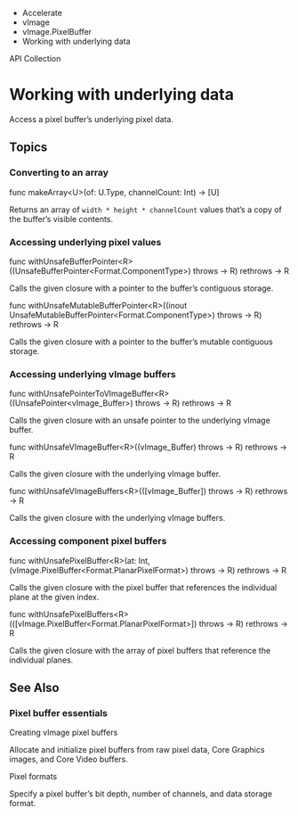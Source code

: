 

- Accelerate
- vImage
- vImage.PixelBuffer
-  Working with underlying data 

API Collection

# Working with underlying data

Access a pixel buffer’s underlying pixel data.

## Topics

### Converting to an array

func makeArray&lt;U>(of: U.Type, channelCount: Int) -> [U]

Returns an array of `width * height * channelCount` values that’s a copy of the buffer’s visible contents.

### Accessing underlying pixel values

func withUnsafeBufferPointer&lt;R>((UnsafeBufferPointer&lt;Format.ComponentType>) throws -> R) rethrows -> R

Calls the given closure with a pointer to the buffer’s contiguous storage.

func withUnsafeMutableBufferPointer&lt;R>((inout UnsafeMutableBufferPointer&lt;Format.ComponentType>) throws -> R) rethrows -> R

Calls the given closure with a pointer to the buffer’s mutable contiguous storage.

### Accessing underlying vImage buffers

func withUnsafePointerToVImageBuffer&lt;R>((UnsafePointer&lt;vImage_Buffer>) throws -> R) rethrows -> R

Calls the given closure with an unsafe pointer to the underlying vImage buffer.

func withUnsafeVImageBuffer&lt;R>((vImage_Buffer) throws -> R) rethrows -> R

Calls the given closure with the underlying vImage buffer.

func withUnsafeVImageBuffers&lt;R>(([vImage_Buffer]) throws -> R) rethrows -> R

Calls the given closure with the underlying vImage buffers.

### Accessing component pixel buffers

func withUnsafePixelBuffer&lt;R>(at: Int, (vImage.PixelBuffer&lt;Format.PlanarPixelFormat>) throws -> R) rethrows -> R

Calls the given closure with the pixel buffer that references the individual plane at the given index.

func withUnsafePixelBuffers&lt;R>(([vImage.PixelBuffer&lt;Format.PlanarPixelFormat>]) throws -> R) rethrows -> R

Calls the given closure with the array of pixel buffers that reference the individual planes.

## See Also

### Pixel buffer essentials

Creating vImage pixel buffers

Allocate and initialize pixel buffers from raw pixel data, Core Graphics images, and Core Video buffers.

Pixel formats

Specify a pixel buffer’s bit depth, number of channels, and data storage format.

